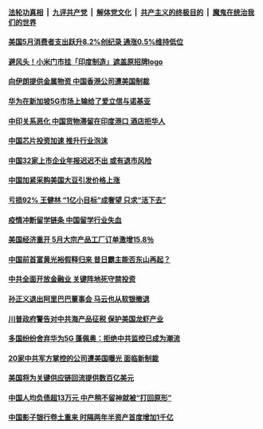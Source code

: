 

####  [法轮功真相](../../../../basic/blob/master/README.md?t=06270231) &nbsp;|&nbsp; [九评共产党](../../../../9ping.md/blob/master/README.md?t=06270231) &nbsp;|&nbsp; [解体党文化](../../../../jtdwh.md/blob/master/README.md?t=06270231)  &nbsp;|&nbsp; [共产主义的终极目的](../../../../gczydzjmd.md/blob/master/README.md?t=06270231) &nbsp;|&nbsp; [魔鬼在统治我们的世界](../../../../mgztzwmdsj.md/blob/master/README.md?t=06270231) 

#### [美国5月消费者支出跃升8.2%创纪录 通涨0.5%维持低位 ](../pages/soh7/394534.md?t=06270231) 
#### [避风头！小米门市挂「印度制造」遮盖原招牌logo](../pages/soh7/394438.md?t=06270231) 
#### [向伊朗提供金属物资 中国香港公司遭美国制裁](../pages/soh7/394399.md?t=06270231) 
#### [华为在新加坡5G市场上输给了爱立信与诺基亚](../pages/soh7/394390.md?t=06270231) 
#### [中印关系恶化 中国货物滞留在印度港口 酒店拒华人](../pages/soh7/394282.md?t=06270231) 
#### [中国芯片投资加速 推升行业泡沫](../pages/soh7/394213.md?t=06270231) 
#### [中国32家上市企业年报迟迟不出 或有退市风险](../pages/soh7/394222.md?t=06270231) 
#### [中国加紧采购美国大豆引发价格上涨](../pages/soh7/394219.md?t=06270231) 
#### [亏损92% 王健林 “1亿小目标”成奢望 只求“活下去”](../pages/soh7/394225.md?t=06270231) 
#### [疫情冲断留学链条 中国留学行业失血](../pages/soh7/394231.md?t=06270231) 
#### [美国经济重开 5月大宗产品工厂订单激增15.8％](../pages/soh7/394243.md?t=06270231) 
#### [中国前首富黄光裕假释归来 昔日霸主能否东山再起？](../pages/soh7/394048.md?t=06270231) 
#### [中共全面开放金融业 关键阵地死守禁投资](../pages/soh7/394030.md?t=06270231) 
#### [孙正义退出阿里巴巴董事会 马云也从软银撤退](../pages/soh7/394015.md?t=06270231) 
#### [川普政府警告对中共海产品征税 保护美国龙虾产业](../pages/soh7/393901.md?t=06270231) 
#### [多国纷纷舍弃华为5G 蓬佩奥：拒绝中共监控已成为潮流](../pages/soh7/393958.md?t=06270231) 
#### [20家中共军方掌控的公司遭美国曝光 面临新制裁](../pages/soh7/393895.md?t=06270231) 
#### [美国将为关键供应链回流提供数百亿美元](../pages/soh7/393817.md?t=06270231) 
#### [中国人均负债超13万元 中产稍不留神就被“打回原形”](../pages/soh7/393832.md?t=06270231) 
#### [中国影子银行卷土重来 时隔两年半资产首度增加1千亿](../pages/soh7/393844.md?t=06270231) 
